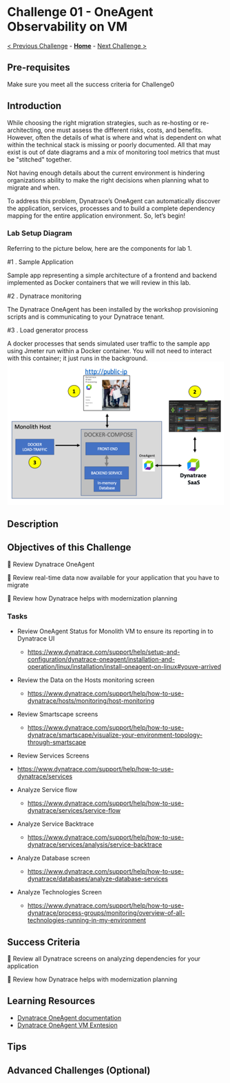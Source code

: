 # Challenge 01 - OneAgent Observability on VM

[< Previous Challenge](./Challenge-00.md) - **[Home](../README.md)** - [Next Challenge >](./Challenge-02.md)

<!--
***This is a template for a single challenge. The italicized text provides hints & examples of what should or should NOT go in each section.  You should remove all italicized & sample text and replace with your content.***
-->
## Pre-requisites
Make sure you meet all the success criteria for Challenge0

<!--
*Your hack's "Challenge 0" should cover pre-requisites for the entire hack, and thus this section is optional and may be omitted.  If you wish to spell out specific previous challenges that must be completed before starting this challenge, you may do so here.*
-->

## Introduction

<!--
*This section should provide an overview of the technologies or tasks that will be needed to complete the this challenge.  This includes the technical context for the challenge, as well as any new "lessons" the attendees should learn before completing the challenge.*

*Optionally, the coach or event host is encouraged to present a mini-lesson (with a PPT or video) to set up the context & introduction to each challenge. A summary of the content of that mini-lesson is a good candidate for this Introduction section*

*For example:*

When setting up an IoT device, it is important to understand how 'thingamajigs' work. Thingamajigs are a key part of every IoT device and ensure they are able to communicate properly with edge servers. Thingamajigs require IP addresses to be assigned to them by a server and thus must have unique MAC addresses. In this challenge, you will get hands on with a thingamajig and learn how one is configured.

-->
While choosing the right migration strategies, such as re-hosting or re-architecting, one must assess the different risks, costs, and benefits. However, often the details of what is where and what is dependent on what within the technical stack is missing or poorly documented. All that may exist is out of date diagrams and a mix of monitoring tool metrics that must be "stitched" together.

Not having enough details about the current environment is hindering organizations ability to make the right decisions when planning what to migrate and when.

To address this problem, Dynatrace’s OneAgent can automatically discover the application, services, processes and to build a complete dependency mapping for the entire application environment. So, let’s begin!

### Lab Setup Diagram
Referring to the picture below, here are the components for lab 1.

#1 . Sample Application

Sample app representing a simple architecture of a frontend and backend implemented as Docker containers that we will review in this lab.

#2 . Dynatrace monitoring

The Dynatrace OneAgent has been installed by the workshop provisioning scripts and is communicating to your Dynatrace tenant.

#3 . Load generator process

A docker processes that sends simulated user traffic to the sample app using Jmeter run within a Docker container. You will not need to interact with this container; it just runs in the background.
![](images/challenge1-sampleapp-setup.png )




## Description

<!--
*This section should clearly state the goals of the challenge and any high-level instructions you want the students to follow. You may provide a list of specifications required to meet the goals. If this is more than 2-3 paragraphs, it is likely you are not doing it right.*

***NOTE:** Do NOT use ordered lists as that is an indicator of 'step-by-step' instructions. Instead, use bullet lists to list out goals and/or specifications.*

***NOTE:** You may use Markdown sub-headers to organize key sections of your challenge description.*

*Optionally, you may provide resource files such as a sample application, code snippets, or templates as learning aids for the students. These files are stored in the hack's `Student/Resources` folder. It is the coach's responsibility to package these resources into a Resources.zip file and provide it to the students at the start of the hack.*

***NOTE:** Do NOT provide direct links to files or folders in the What The Hack repository from the student guide. Instead, you should refer to the Resource.zip file provided by the coach.*

***NOTE:** As an exception, you may provide a GitHub 'raw' link to an individual file such as a PDF or Office document, so long as it does not open the contents of the file in the What The Hack repo on the GitHub website.*

***NOTE:** Any direct links to the What The Hack repo will be flagged for review during the review process by the WTH V-Team, including exception cases.*

*Sample challenge text for the IoT Hack Of The Century:*

In this challenge, you will properly configure the thingamajig for your IoT device so that it can communicate with the mother ship.

You can find a sample `thingamajig.config` file in the `/ChallengeXX` folder of the Resources.zip file provided by your coach. This is a good starting reference, but you will need to discover how to set exact settings.

Please configure the thingamajig with the following specifications:
- Use dynamic IP addresses
- Only trust the following whitelisted servers: "mothership", "IoTQueenBee" 
- Deny access to "IoTProxyShip"

You can view an architectural diagram of an IoT thingamajig here: [Thingamajig.PDF](/Student/Resources/Architecture.PDF?raw=true).

-->

## Objectives of this Challenge

🔷 Review Dynatrace OneAgent

🔷 Review real-time data now available for your application that you have to migrate

🔷 Review how Dynatrace helps with modernization planning

### Tasks

- Review OneAgent Status for Monolith VM to ensure its reporting in to Dynatrace UI
    - https://www.dynatrace.com/support/help/setup-and-configuration/dynatrace-oneagent/installation-and-operation/linux/installation/install-oneagent-on-linux#youve-arrived

- Review the Data on the Hosts monitoring screen
    - https://www.dynatrace.com/support/help/how-to-use-dynatrace/hosts/monitoring/host-monitoring

-   Review Smartscape screens
    - https://www.dynatrace.com/support/help/how-to-use-dynatrace/smartscape/visualize-your-environment-topology-through-smartscape

-  Review Services Screens
  - https://www.dynatrace.com/support/help/how-to-use-dynatrace/services

-   Analyze Service flow
    - https://www.dynatrace.com/support/help/how-to-use-dynatrace/services/service-flow

-  Analyze Service Backtrace
    - https://www.dynatrace.com/support/help/how-to-use-dynatrace/services/analysis/service-backtrace

-  Analyze Database screen
    - https://www.dynatrace.com/support/help/how-to-use-dynatrace/databases/analyze-database-services

-  Analyze Technologies Screen
    - https://www.dynatrace.com/support/help/how-to-use-dynatrace/process-groups/monitoring/overview-of-all-technologies-running-in-my-environment 

## Success Criteria

<!--
*Success criteria goes here. The success criteria should be a list of checks so a student knows they have completed the challenge successfully. These should be things that can be demonstrated to a coach.* 

*The success criteria should not be a list of instructions.*

*Success criteria should always start with language like: "Validate XXX..." or "Verify YYY..." or "Show ZZZ..." or "Demonstrate you understand VVV..."*

*Sample success criteria for the IoT sample challenge:*

To complete this challenge successfully, you should be able to:
- Verify that the IoT device boots properly after its thingamajig is configured.
- Verify that the thingamajig can connect to the mothership.
- Demonstrate that the thingamajic will not connect to the IoTProxyShip
-->
🔷 Review all Dynatrace screens on analyzing dependencies for your application

🔷 Review how Dynatrace helps with modernization planning

## Learning Resources

<!--

_List of relevant links and online articles that should give the attendees the knowledge needed to complete the challenge._

*Think of this list as giving the students a head start on some easy Internet searches. However, try not to include documentation links that are the literal step-by-step answer of the challenge's scenario.*

***Note:** Use descriptive text for each link instead of just URLs.*

*Sample IoT resource links:*

- [What is a Thingamajig?](https://www.bing.com/search?q=what+is+a+thingamajig)
- [10 Tips for Never Forgetting Your Thingamajic](https://www.youtube.com/watch?v=dQw4w9WgXcQ)
- [IoT & Thingamajigs: Together Forever](https://www.youtube.com/watch?v=yPYZpwSpKmA)

-->
- [Dynatrace OneAgent documentation](https://www.dynatrace.com/support/help/setup-and-configuration/dynatrace-oneagent)
- [Dynatrace OneAgent VM Exntesion](https://www.dynatrace.com/support/help/technology-support/cloud-platforms/microsoft-azure-services/oneagent-integration/integrate-oneagent-on-azure-virtual-machines/)

## Tips

<!--
*This section is optional and may be omitted.*

*Add tips and hints here to give students food for thought. Sample IoT tips:*

- IoTDevices can fail from a broken heart if they are not together with their thingamajig. Your device will display a broken heart emoji on its screen if this happens.
- An IoTDevice can have one or more thingamajigs attached which allow them to connect to multiple networks.

-->

## Advanced Challenges (Optional)

<!--
*If you want, you may provide additional goals to this challenge for folks who are eager.*

*This section is optional and may be omitted.*

*Sample IoT advanced challenges:*

Too comfortable?  Eager to do more?  Try these additional challenges!

- Observe what happens if your IoTDevice is separated from its thingamajig.
- Configure your IoTDevice to connect to BOTH the mothership and IoTQueenBee at the same time.
-->